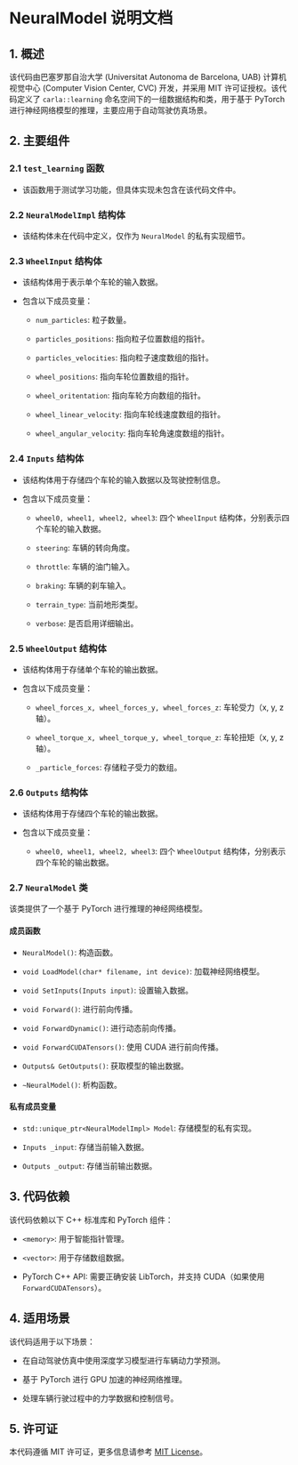 # NeuralModel 说明文档

## 1. 概述

该代码由巴塞罗那自治大学 (Universitat Autonoma de Barcelona, UAB) 计算机视觉中心 (Computer Vision Center, CVC) 开发，并采用 MIT 许可证授权。该代码定义了 `carla::learning` 命名空间下的一组数据结构和类，用于基于 PyTorch 进行神经网络模型的推理，主要应用于自动驾驶仿真场景。

## 2. 主要组件

### 2.1 `test_learning` 函数

- 该函数用于测试学习功能，但具体实现未包含在该代码文件中。

### 2.2 `NeuralModelImpl` 结构体

- 该结构体未在代码中定义，仅作为 `NeuralModel` 的私有实现细节。

### 2.3 `WheelInput` 结构体

- 该结构体用于表示单个车轮的输入数据。

- 包含以下成员变量：
  
  - `num_particles`: 粒子数量。
  
  - `particles_positions`: 指向粒子位置数组的指针。
  
  - `particles_velocities`: 指向粒子速度数组的指针。
  
  - `wheel_positions`: 指向车轮位置数组的指针。
  
  - `wheel_oritentation`: 指向车轮方向数组的指针。
  
  - `wheel_linear_velocity`: 指向车轮线速度数组的指针。
  
  - `wheel_angular_velocity`: 指向车轮角速度数组的指针。

### 2.4 `Inputs` 结构体

- 该结构体用于存储四个车轮的输入数据以及驾驶控制信息。

- 包含以下成员变量：
  
  - `wheel0, wheel1, wheel2, wheel3`: 四个 `WheelInput` 结构体，分别表示四个车轮的输入数据。
  
  - `steering`: 车辆的转向角度。
  
  - `throttle`: 车辆的油门输入。
  
  - `braking`: 车辆的刹车输入。
  
  - `terrain_type`: 当前地形类型。
  
  - `verbose`: 是否启用详细输出。

### 2.5 `WheelOutput` 结构体

- 该结构体用于存储单个车轮的输出数据。

- 包含以下成员变量：
  
  - `wheel_forces_x, wheel_forces_y, wheel_forces_z`: 车轮受力（x, y, z 轴）。
  
  - `wheel_torque_x, wheel_torque_y, wheel_torque_z`: 车轮扭矩（x, y, z 轴）。
  
  - `_particle_forces`: 存储粒子受力的数组。

### 2.6 `Outputs` 结构体

- 该结构体用于存储四个车轮的输出数据。

- 包含以下成员变量：
  
  - `wheel0, wheel1, wheel2, wheel3`: 四个 `WheelOutput` 结构体，分别表示四个车轮的输出数据。

### 2.7 `NeuralModel` 类

该类提供了一个基于 PyTorch 进行推理的神经网络模型。

#### **成员函数**

- `NeuralModel()`: 构造函数。

- `void LoadModel(char* filename, int device)`: 加载神经网络模型。

- `void SetInputs(Inputs input)`: 设置输入数据。

- `void Forward()`: 进行前向传播。

- `void ForwardDynamic()`: 进行动态前向传播。

- `void ForwardCUDATensors()`: 使用 CUDA 进行前向传播。

- `Outputs& GetOutputs()`: 获取模型的输出数据。

- `~NeuralModel()`: 析构函数。

#### **私有成员变量**

- `std::unique_ptr<NeuralModelImpl> Model`: 存储模型的私有实现。

- `Inputs _input`: 存储当前输入数据。

- `Outputs _output`: 存储当前输出数据。

## 3. 代码依赖

该代码依赖以下 C++ 标准库和 PyTorch 组件：

- `<memory>`: 用于智能指针管理。

- `<vector>`: 用于存储数组数据。

- PyTorch C++ API: 需要正确安装 LibTorch，并支持 CUDA（如果使用 `ForwardCUDATensors`）。

## 4. 适用场景

该代码适用于以下场景：

- 在自动驾驶仿真中使用深度学习模型进行车辆动力学预测。

- 基于 PyTorch 进行 GPU 加速的神经网络推理。

- 处理车辆行驶过程中的力学数据和控制信号。

## 5. 许可证

本代码遵循 MIT 许可证，更多信息请参考 [MIT License](https://opensource.org/licenses/MIT)。


